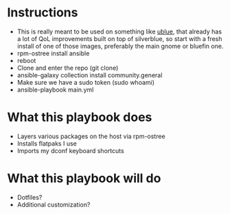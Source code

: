 
# Instructions
* This is really meant to be used on something like [ublue](https://universal-blue.org/), that already has a lot of QoL improvements built on top of silverblue, so start with a fresh install of one of those images, preferably the main gnome or bluefin one.
* rpm-ostree install ansible
* reboot
* Clone and enter the repo (git clone)
* ansible-galaxy collection install community.general
* Make sure we have a sudo token (sudo whoami)
* ansible-playbook main.yml

# What this playbook does
* Layers various packages on the host via rpm-ostree
* Installs flatpaks I use
* Imports my dconf keyboard shortcuts


# What this playbook will do 
* Dotfiles?
* Additional customization?
